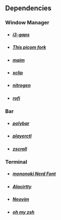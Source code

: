 ## Dependencies

### Window Manager
- ##### [i3-gaps](https://github.com/Airblader/i3)
- ##### [This picom fork](https://github.com/jonaburg/picom)
- ##### [maim](https://github.com/naelstrof/maim)
- ##### [xclip](https://github.com/astrand/xclip)
- ##### [nitrogen](https://github.com/l3ib/nitrogen)
- ##### [rofi](https://github.com/davatorium/rofi)

### Bar
- ##### [polybar](https://github.com/polybar/polybar)
- ##### [playerctl](https://github.com/altdesktop/playerctl)
- ##### [zscroll](https://github.com/noctuid/zscroll)

### Terminal
- ##### [mononoki Nerd Font](https://github.com/ryanoasis/nerd-fonts/tree/master/patched-fonts/Mononoki)
- ##### [Alacirtty](https://github.com/alacritty/alacritty)
- ##### [Neovim](https://github.com/neovim/neovim)
- ##### [oh my zsh](https://github.com/ohmyzsh/ohmyzsh)